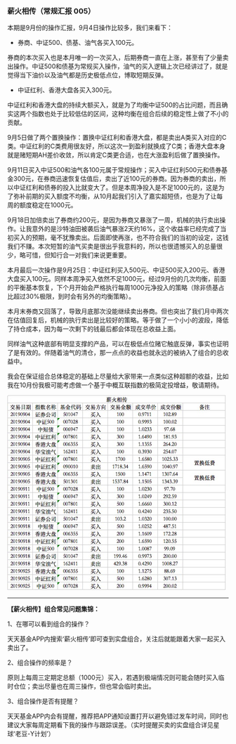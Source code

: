 ### 薪火相传（常规汇报 005）

本期是9月份的操作汇报，9月4日操作比较多，我们来看下：

- 券商、中证500、债基、油气各买入100元。

券商的本次买入也是本月唯一的一次买入，后期券商一直在上涨，甚至有了少量卖出操作。中证500和债基为常规买入操作，油气的买入逻辑上次已经讲过了，就是觉得当下油价以及油气都是历史极低点位，博取短期反弹。

- 中证红利、香港大盘各买入300元。

中证红利和香港大盘的持续大额买入，就是为了均衡中证500的占比问题，而且确实这两个指数也处于比较低估的区间，这种均衡在组合后续的稳定性上做了不小的贡献。

9月5日做了两个置换操作：置换中证红利和香港大盘，都是卖出A类买入对应的C类。中证红利的C类费用很友好，所以这次一到盈利就换成了C类；香港大盘本身就是赌短期AH差价收敛，所以肯定C类更合适，也在大涨盈利后做了置换操作。

9月11日买入中证500和油气各100元属于常规操作；买入中证红利500元和债券基金300元，在券商迅速恢复估值后，卖出了近100元的券商。因为券商的卖出，所以中证红利和债券的投入比就变大了。但是本周净投入是不足1000元的，这是为了弥补前期的买入额度不均衡，从10月起我们引入了嘉实超短债，也是为了让每周的额度稳定在1000元。

9月18日加倍卖出了券商约200元，是因为券商又暴涨了一周，机械的执行卖出操作。让我意外的是沙特油田被袭后油气暴涨2天约16%，这个收益率已经完成了当初买入的预期，毫不犹豫卖出。后面即使再涨，也不符合我们的当初的设定，这钱我们不赚。本次短暂的油气买卖是很出乎我意料的，所以也很遗憾买入的总量很少，略可惜，但知行合一对我们来说更重要。

本月最后一次操作是9月25日：中证红利买入500元、中证500买入200元、香港大盘买入100元。同样本周净买入依然不足1000元，经过9月份的几次均衡，前面的平衡基本恢复，下个月开始会严格执行每周1000元净投入的策略（除非债基占比超过30%极限，到时会有另外的均衡策略）。

本月末券商又回落了，导致月底那次没能继续卖出券商。但也突出了我们月中两次在估值回复后，机械的执行卖出是比较好的策略。等于做了一个小小的波段，降低了持仓成本，因为每一次剩下的钱最后都会体现在总收益上面。

同样油气这种底部有明显支撑的产品，可以在极低点位赌它触底反弹，事实也证明了是有效的。伴随着油气的清仓，那一点点的收益也就永远的被纳入了组合的总收益中。

我会在保证组合总体稳定的基础上尽量给大家带来一点类似这种超额的收益，比如我在10月份我极可能考虑做一个基于中概互联指数的极简定投增益，敬请期待。

![005明细](../img/xhxc-005-1.jpeg)

---
**【薪火相传】组合常见问题集锦：**

1、在哪可以看到组合的操作？

天天基金APP内搜索‘薪火相传’即可查到实盘组合，关注后就能跟着大家一起买入卖出了。

2、组合操作的频率是？

原则上每周三定期定总额（1000元）买入，若遇到极端情况则可能会随时买入临时仓位；卖出尽量也在周三操作，但也常会临时卖出。

3、组合操作是否有提醒？

天天基金APP内会有提醒，推荐把APP通知设置打开以避免错过发车时间，同时也建议大家每周定期看下我的操作与跟踪误差。（实时提醒买卖的实盘组合详见星球‘老豆-Y计划’）
